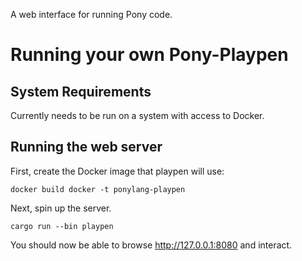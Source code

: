 A web interface for running Pony code.

# Running your own Pony-Playpen

## System Requirements

Currently needs to be run on a system with access to Docker.

## Running the web server

First, create the Docker image that playpen will use:

```
docker build docker -t ponylang-playpen
```

Next, spin up the server.

```
cargo run --bin playpen
```

You should now be able to browse http://127.0.0.1:8080 and interact.
